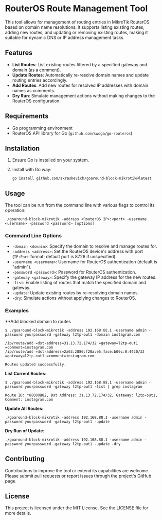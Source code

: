 # RouterOS Route Management Tool

This tool allows for management of routing entries in MikroTik RouterOS based on domain name resolutions. It supports listing existing routes, adding new routes, and updating or removing existing routes, making it suitable for dynamic DNS or IP address management tasks.

## Features

- **List Routes**: List existing routes filtered by a specified gateway and domain (as a comment).
- **Update Routes**: Automatically re-resolve domain names and update routing entries accordingly.
- **Add Routes**: Add new routes for resolved IP addresses with domain names as comments.
- **Dry Run**: Simulate management actions without making changes to the RouterOS configuration.

## Requirements

- Go programming environment
- RouterOS API library for Go (`github.com/swoga/go-routeros`)

## Installation

1. Ensure Go is installed on your system.
2. Install with Go way:

   ```
   go install github.com/skrashevich/goaround-block-mikrotik@latest
   ```

## Usage

The tool can be run from the command line with various flags to control its operation:

```
./goaround-block-mikrotik -address <RouterOS IP>:<port> -username <username> -password <password> [options]
```

### Command Line Options

- `-domain <domain>`: Specify the domain to resolve and manage routes for.
- `-address <address>`: Set the RouterOS device's address with port (`IP:Port` format; default port is 8728 if unspecified).
- `-username <username>`: Username for RouterOS authentication (default is "admin").
- `-password <password>`: Password for RouterOS authentication.
- `-gateway <gateway>`: Specify the gateway IP address for the new routes.
- `-list`: Enable listing of routes that match the specified domain and gateway.
- `-update`: Update existing routes by re-resolving domain names.
- `-dry`: Simulate actions without applying changes to RouterOS.

### Examples

**Add blocked domain to routes
```
$ ./goaround-block-mikrotik -address 192.168.88.1 -username admin -password yourpassword -gateway l2tp-out1 -domain instagram.com

/ip/route/add =dst-address=31.13.72.174/32 =gateway=l2tp-out1 =comment=instagram.com
/ip/route/add =dst-address=2a03:2880:f20a:e5:face:b00c:0:4420/32 =gateway=l2tp-out1 =comment=instagram.com

Routes updated successfully.
```

**List Current Routes**:

```
$ ./goaround-block-mikrotik -address 192.168.88.1 -username admin -password yourpassword -gateway l2tp-out1 -list | grep instagram

Route ID: *80000B82, Dst Address: 31.13.72.174/32, Gateway: l2tp-out1, Comment: instagram.com
```

**Update All Routes**:

```
./goaround-block-mikrotik -address 192.168.88.1 -username admin -password yourpassword -gateway l2tp-out1 -update
```

**Dry Run of Update**:

```
./goaround-block-mikrotik -address 192.168.88.1 -username admin -password yourpassword -gateway l2tp-out1 -update -dry
```

## Contributing

Contributions to improve the tool or extend its capabilities are welcome. Please submit pull requests or report issues through the project's GitHub page.

## License

This project is licensed under the MIT License. See the LICENSE file for more details.
